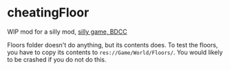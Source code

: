 # cheatingFloor

WIP mod for a silly mod, [silly game, BDCC](https://github.com/Alexofp/BDCC)

Floors folder doesn't do anything, but its contents does. To test the floors, you have to copy its contents to `res://Game/World/Floors/`.
You would likely to be crashed if you do not do this.

